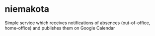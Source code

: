 # niemakota
Simple service which receives notifications of absences (out-of-office, home-office) and publishes them on Google Calendar
